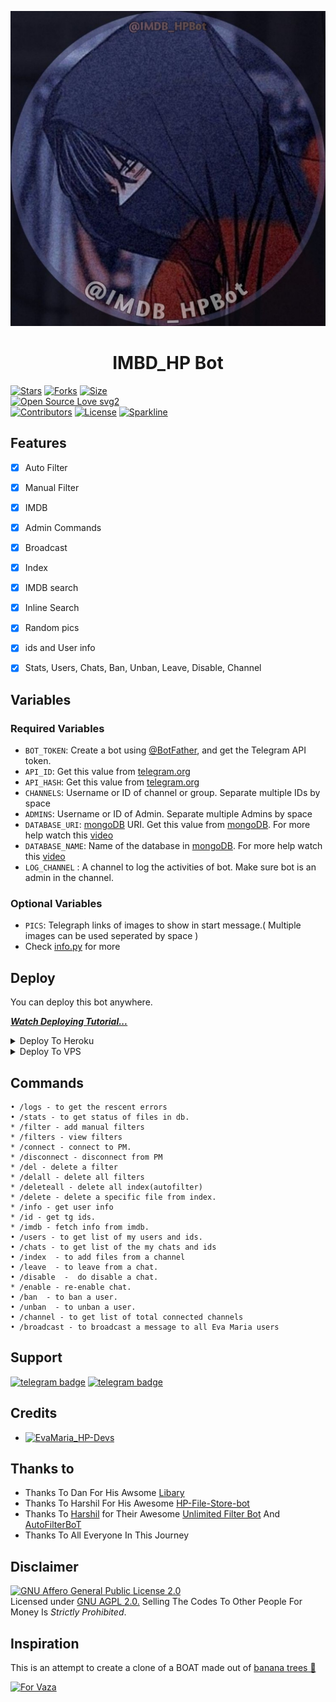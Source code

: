 <p align="center">
  <img src="assets/IMDB_HPBOT.jpg" alt="IMDB BOT Logo">
</p>
<h1 align="center">
  <b>IMBD_HP Bot</b>
</h1>


[![Stars](https://img.shields.io/github/stars/harshil8981/EvaMaria_HP?style=flat-square&color=yellow)](https://github.com/harshil8981/EvaMaria_HP/stargazers)
[![Forks](https://img.shields.io/github/forks/harshil8981/EvaMaria_HP?style=flat-square&color=orange)](https://github.com/harshil8981/EvaMaria_HP/fork)
[![Size](https://img.shields.io/github/repo-size/harshil8981/EvaMaria_HP?style=flat-square&color=green)](https://github.com/harshil8981/EvaMaria_HP/)   
[![Open Source Love svg2](https://badges.frapsoft.com/os/v2/open-source.svg?v=103)](https://github.com/harshil8981/EvaMaria_HP)   
[![Contributors](https://img.shields.io/github/contributors/harshil8981/EvaMaria_HP?style=flat-square&color=green)](https://github.com/harshil8981/EvaMaria_HP/graphs/contributors)
[![License](https://img.shields.io/badge/License-AGPL-blue)](https://github.com/harshil8981/EvaMaria_HP/blob/main/LICENSE)
[![Sparkline](https://stars.medv.io/harshil8981/EvaMaria_HP.svg)](https://stars.medv.io/harshil8981/EvaMaria_HP)


## Features

- [x] Auto Filter
- [x] Manual Filter
- [x] IMDB
- [x] Admin Commands
- [x] Broadcast
- [x] Index
- [x] IMDB search
- [x] Inline Search
- [x] Random pics
- [x] ids and User info 
- [x] Stats, Users, Chats, Ban, Unban, Leave, Disable, Channel


## Variables

### Required Variables
* `BOT_TOKEN`: Create a bot using [@BotFather](https://telegram.dog/BotFather), and get the Telegram API token.
* `API_ID`: Get this value from [telegram.org](https://my.telegram.org/apps)
* `API_HASH`: Get this value from [telegram.org](https://my.telegram.org/apps)
* `CHANNELS`: Username or ID of channel or group. Separate multiple IDs by space
* `ADMINS`: Username or ID of Admin. Separate multiple Admins by space
* `DATABASE_URI`: [mongoDB](https://www.mongodb.com) URI. Get this value from [mongoDB](https://www.mongodb.com). For more help watch this [video](https://youtu.be/1G1XwEOnxxo)
* `DATABASE_NAME`: Name of the database in [mongoDB](https://www.mongodb.com). For more help watch this [video](https://youtu.be/1G1XwEOnxxo)
* `LOG_CHANNEL` : A channel to log the activities of bot. Make sure bot is an admin in the channel.
### Optional Variables
* `PICS`: Telegraph links of images to show in start message.( Multiple images can be used seperated by space )
* Check [info.py](https://github.com/harshil8981/EvaMaria_HP/blob/main/info.py) for more


## Deploy
You can deploy this bot anywhere.

<i>**[Watch Deploying Tutorial...](https://youtu.be/1G1XwEOnxxo)**</i>

<details><summary>Deploy To Heroku</summary>
<p>
<br>
<a href="https://heroku.com/deploy?template=https://github.com/Bikash-Maity/EvaMaria_HP">
  <img src="https://www.herokucdn.com/deploy/button.svg" alt="Deploy">
</a>
</p>
</details>

<details><summary>Deploy To VPS</summary>
<p>
<pre>
git clone https://github.com/harshil8981/EvaMaria_HP
# Install Packages
pip3 install -r requirements.txt
Edit info.py with variables as given below then run bot
python3 bot.py
</pre>
</p>
</details>


## Commands
```
• /logs - to get the rescent errors
• /stats - to get status of files in db.
* /filter - add manual filters
* /filters - view filters
* /connect - connect to PM.
* /disconnect - disconnect from PM
* /del - delete a filter
* /delall - delete all filters
* /deleteall - delete all index(autofilter)
* /delete - delete a specific file from index.
* /info - get user info
* /id - get tg ids.
* /imdb - fetch info from imdb.
• /users - to get list of my users and ids.
• /chats - to get list of the my chats and ids 
• /index  - to add files from a channel
• /leave  - to leave from a chat.
• /disable  -  do disable a chat.
* /enable - re-enable chat.
• /ban  - to ban a user.
• /unban  - to unban a user.
• /channel - to get list of total connected channels
• /broadcast - to broadcast a message to all Eva Maria users
```
## Support
[![telegram badge](https://img.shields.io/badge/Telegram-Group-30302f?style=flat&logo=telegram)](https://telegram.dog/HP_Bot_discuss_group)
[![telegram badge](https://img.shields.io/badge/Telegram-Channel-30302f?style=flat&logo=telegram)](https://telegram.dog/Hp_botupdate)

## Credits 
* [![EvaMaria_HP-Devs](https://img.shields.io/static/v1?label=Mrkiller&message=devs&color=critical)](https://telegram.dog/Mrkiller_1109)


## Thanks to 
 - Thanks To Dan For His Awsome [Libary](https://github.com/pyrogram/pyrogram)
 - Thanks To Harshil For His Awesome [HP-File-Store-bot](https://github.com/harshil8981/HPFilesStoreBot)
 - Thanks To [Harshil](https://github.com/harshil8981) for Their Awesome [Unlimited Filter Bot](https://github.com/harshil8981/Adv-Auto-Filter-Bot-V2) And [AutoFilterBoT](https://github.com/harshil8981/Auto-Filter-Bot)
 - Thanks To All Everyone In This Journey

## Disclaimer
[![GNU Affero General Public License 2.0](https://www.gnu.org/graphics/agplv3-155x51.png)](https://www.gnu.org/licenses/agpl-3.0.en.html#header)    
Licensed under [GNU AGPL 2.0.](https://github.com/harshil8981/EvaMaria_HP/blob/main/LICENSE)
Selling The Codes To Other People For Money Is *Strictly Prohibited*.

## Inspiration
This is an attempt to create a clone of a BOAT made out of [banana trees 🌳](https://telegram.dog/GetTGLink/4187)

[![For Vaza](https://telegra.ph/file/e743b0c8a04252774bac2.jpg)](https://telegra.ph/file/98342dc186fd7484cba91.mp4 "Oru Kootam Vazhakalk samarpikkunnu")
